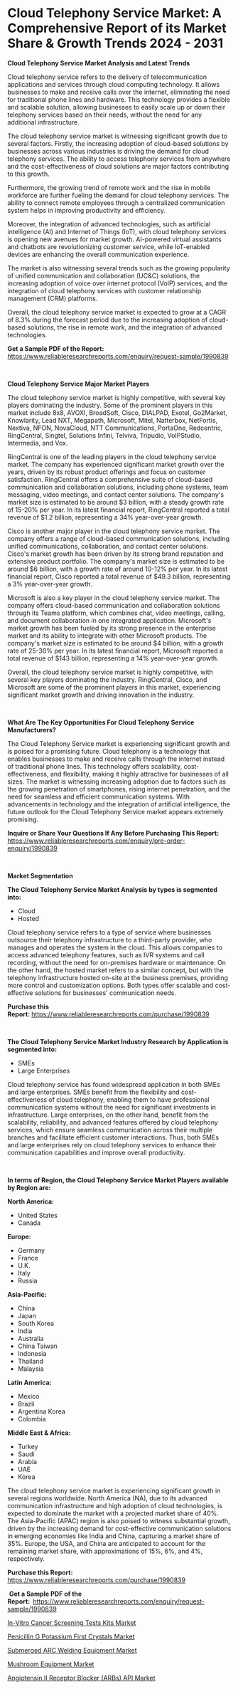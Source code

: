 <p><h1>Cloud Telephony Service Market: A Comprehensive Report of its Market Share & Growth Trends 2024 - 2031</h1></p><p><strong>Cloud Telephony Service Market Analysis and Latest Trends</strong></p>
<p><p>Cloud telephony service refers to the delivery of telecommunication applications and services through cloud computing technology. It allows businesses to make and receive calls over the internet, eliminating the need for traditional phone lines and hardware. This technology provides a flexible and scalable solution, allowing businesses to easily scale up or down their telephony services based on their needs, without the need for any additional infrastructure.</p><p>The cloud telephony service market is witnessing significant growth due to several factors. Firstly, the increasing adoption of cloud-based solutions by businesses across various industries is driving the demand for cloud telephony services. The ability to access telephony services from anywhere and the cost-effectiveness of cloud solutions are major factors contributing to this growth.</p><p>Furthermore, the growing trend of remote work and the rise in mobile workforce are further fueling the demand for cloud telephony services. The ability to connect remote employees through a centralized communication system helps in improving productivity and efficiency.</p><p>Moreover, the integration of advanced technologies, such as artificial intelligence (AI) and Internet of Things (IoT), with cloud telephony services is opening new avenues for market growth. AI-powered virtual assistants and chatbots are revolutionizing customer service, while IoT-enabled devices are enhancing the overall communication experience.</p><p>The market is also witnessing several trends such as the growing popularity of unified communication and collaboration (UC&C) solutions, the increasing adoption of voice over internet protocol (VoIP) services, and the integration of cloud telephony services with customer relationship management (CRM) platforms.</p><p>Overall, the cloud telephony service market is expected to grow at a CAGR of 8.3% during the forecast period due to the increasing adoption of cloud-based solutions, the rise in remote work, and the integration of advanced technologies.</p></p>
<p><strong>Get a Sample PDF of the Report:&nbsp;</strong> <a href="https://www.reliableresearchreports.com/enquiry/request-sample/1990839">https://www.reliableresearchreports.com/enquiry/request-sample/1990839</a></p>
<p>&nbsp;</p>
<p><strong>Cloud Telephony Service Major Market Players</strong></p>
<p><p>The cloud telephony service market is highly competitive, with several key players dominating the industry. Some of the prominent players in this market include 8x8, AVOXI, BroadSoft, Cisco, DIALPAD, Exotel, Go2Market, Knowlarity, Lead NXT, Megapath, Microsoft, Mitel, Natterbox, NetFortis, Nextiva, NFON, NovaCloud, NTT Communications, PortaOne, Redcentric, RingCentral, Singtel, Solutions Infini, Telviva, Tripudio, VoIPStudio, Intermedia, and Vox.</p><p>RingCentral is one of the leading players in the cloud telephony service market. The company has experienced significant market growth over the years, driven by its robust product offerings and focus on customer satisfaction. RingCentral offers a comprehensive suite of cloud-based communication and collaboration solutions, including phone systems, team messaging, video meetings, and contact center solutions. The company's market size is estimated to be around $3 billion, with a steady growth rate of 15-20% per year. In its latest financial report, RingCentral reported a total revenue of $1.2 billion, representing a 34% year-over-year growth.</p><p>Cisco is another major player in the cloud telephony service market. The company offers a range of cloud-based communication solutions, including unified communications, collaboration, and contact center solutions. Cisco's market growth has been driven by its strong brand reputation and extensive product portfolio. The company's market size is estimated to be around $6 billion, with a growth rate of around 10-12% per year. In its latest financial report, Cisco reported a total revenue of $49.3 billion, representing a 3% year-over-year growth.</p><p>Microsoft is also a key player in the cloud telephony service market. The company offers cloud-based communication and collaboration solutions through its Teams platform, which combines chat, video meetings, calling, and document collaboration in one integrated application. Microsoft's market growth has been fueled by its strong presence in the enterprise market and its ability to integrate with other Microsoft products. The company's market size is estimated to be around $4 billion, with a growth rate of 25-30% per year. In its latest financial report, Microsoft reported a total revenue of $143 billion, representing a 14% year-over-year growth.</p><p>Overall, the cloud telephony service market is highly competitive, with several key players dominating the industry. RingCentral, Cisco, and Microsoft are some of the prominent players in this market, experiencing significant market growth and driving innovation in the industry.</p></p>
<p>&nbsp;</p>
<p><strong>What Are The Key Opportunities For Cloud Telephony Service Manufacturers?</strong></p>
<p><p>The Cloud Telephony Service market is experiencing significant growth and is poised for a promising future. Cloud telephony is a technology that enables businesses to make and receive calls through the internet instead of traditional phone lines. This technology offers scalability, cost-effectiveness, and flexibility, making it highly attractive for businesses of all sizes. The market is witnessing increasing adoption due to factors such as the growing penetration of smartphones, rising internet penetration, and the need for seamless and efficient communication systems. With advancements in technology and the integration of artificial intelligence, the future outlook for the Cloud Telephony Service market appears extremely promising.</p></p>
<p><strong>Inquire or Share Your Questions If Any Before Purchasing This Report:</strong> <a href="https://www.reliableresearchreports.com/enquiry/pre-order-enquiry/1990839">https://www.reliableresearchreports.com/enquiry/pre-order-enquiry/1990839</a></p>
<p>&nbsp;</p>
<p><strong>Market Segmentation</strong></p>
<p><strong>The Cloud Telephony Service Market Analysis by types is segmented into:</strong></p>
<p><ul><li>Cloud</li><li>Hosted</li></ul></p>
<p><p>Cloud telephony service refers to a type of service where businesses outsource their telephony infrastructure to a third-party provider, who manages and operates the system in the cloud. This allows companies to access advanced telephony features, such as IVR systems and call recording, without the need for on-premises hardware or maintenance. On the other hand, the hosted market refers to a similar concept, but with the telephony infrastructure hosted on-site at the business premises, providing more control and customization options. Both types offer scalable and cost-effective solutions for businesses' communication needs.</p></p>
<p><strong>Purchase this Report:&nbsp;</strong><a href="https://www.reliableresearchreports.com/purchase/1990839">https://www.reliableresearchreports.com/purchase/1990839</a></p>
<p>&nbsp;</p>
<p><strong>The Cloud Telephony Service Market Industry Research by Application is segmented into:</strong></p>
<p><ul><li>SMEs</li><li>Large Enterprises</li></ul></p>
<p><p>Cloud telephony service has found widespread application in both SMEs and large enterprises. SMEs benefit from the flexibility and cost-effectiveness of cloud telephony, enabling them to have professional communication systems without the need for significant investments in infrastructure. Large enterprises, on the other hand, benefit from the scalability, reliability, and advanced features offered by cloud telephony services, which ensure seamless communication across their multiple branches and facilitate efficient customer interactions. Thus, both SMEs and large enterprises rely on cloud telephony services to enhance their communication capabilities and improve overall productivity.</p></p>
<p>&nbsp;</p>
<p><strong>In terms of Region, the Cloud Telephony Service Market Players available by Region are:</strong></p>
<p>
    <p> <strong> North America: </strong>
        <ul>
            <li>United States</li>
            <li>Canada</li>
        </ul>
        </p> 
    <p> <strong> Europe: </strong>
        <ul>
            <li>Germany</li>
            <li>France</li>
            <li>U.K.</li>
            <li>Italy</li>
            <li>Russia</li>
        </ul>
        </p> 
    <p> <strong> Asia-Pacific: </strong>
        <ul>
            <li>China</li>
            <li>Japan</li>
            <li>South Korea</li>
            <li>India</li>
            <li>Australia</li>
            <li>China Taiwan</li>
            <li>Indonesia</li>
            <li>Thailand</li>
            <li>Malaysia</li>
        </ul>
        </p> 
    <p> <strong> Latin America: </strong>
        <ul>
            <li>Mexico</li>
            <li>Brazil</li>
            <li>Argentina Korea</li>
            <li>Colombia</li>
        </ul>
        </p> 
    <p> <strong> Middle East & Africa: </strong>
        <ul>
            <li>Turkey</li>
            <li>Saudi</li>
            <li>Arabia</li>
            <li>UAE</li>
            <li>Korea</li>
        </ul>
    </p>
    </p>
<p><p>The cloud telephony service market is experiencing significant growth in several regions worldwide. North America (NA), due to its advanced communication infrastructure and high adoption of cloud technologies, is expected to dominate the market with a projected market share of 40%. The Asia-Pacific (APAC) region is also poised to witness substantial growth, driven by the increasing demand for cost-effective communication solutions in emerging economies like India and China, capturing a market share of 35%. Europe, the USA, and China are anticipated to account for the remaining market share, with approximations of 15%, 6%, and 4%, respectively.</p></p>
<p><strong>Purchase this Report: </strong><a href="https://www.reliableresearchreports.com/purchase/1990839">https://www.reliableresearchreports.com/purchase/1990839</a></p>
<p>&nbsp;<strong>Get a Sample PDF of the Report:&nbsp;&nbsp;</strong><a href="https://www.reliableresearchreports.com/enquiry/request-sample/1990839">https://www.reliableresearchreports.com/enquiry/request-sample/1990839</a></p>
<p><strong></strong></p>
<p><p><a href="https://medium.com/@saraprifti1917/in-vitro-cancer-screening-tests-kits-market-trends-and-market-analysis-forecasted-for-period-9a188e1e478b">In-Vitro Cancer Screening Tests Kits Market</a></p><p><a href="https://medium.com/@saraprifti1917/penicillin-g-potassium-first-crystals-market-trends-and-market-analysis-forecasted-for-period-83f83dbe04ac">Penicillin G Potassium First Crystals Market</a></p><p><a href="https://medium.com/@saraprifti1917/submerged-arc-welding-equipment-market-trends-forecast-and-competitive-analysis-to-2031-b3d6a7032678">Submerged ARC Welding Equipment Market</a></p><p><a href="https://medium.com/@saraprifti1917/mushroom-equipment-market-the-key-to-successful-business-strategy-forecast-till-2031-76287cf8d970">Mushroom Equipment Market</a></p><p><a href="https://medium.com/@saraprifti1917/angiotensin-ii-receptor-blocker-arbs-api-market-analysis-and-sze-forecasted-for-period-from-2024-727d4dd68109">Angiotensin II Receptor Blocker (ARBs) API Market</a></p></p>